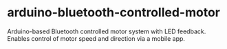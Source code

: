 # arduino-bluetooth-controlled-motor
Arduino-based Bluetooth controlled motor system with LED feedback. Enables control of motor speed and direction via a mobile app.
